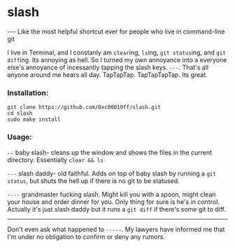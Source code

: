 # slash
--- Like the most helpful shortcut ever for people who live in command-line git

I live in Terminal, and I constanly am `clear`ing, `ls`ing, `git status`ing, and `git diff`ing. Its annoying as hell.
So I turned my own annoyance into a everyone else's annoyance of incessantly tapping the slash keys. `---`. That's all anyone around me hears all day. TapTapTap. TapTapTapTap. Its great. 

### Installation:
```
git clone https://github.com/0xc00010ff/slash.git
cd slash
sudo make install
```

### Usage: 
`--` baby slash- cleans up the window and shows the files in the current directory. Essentially `clear && ls`

`---` slash daddy- old faithful. Adds on top of baby slash by running a `git status`, but shuts the hell up if there is no git to be statused.

`----` grandmaster fucking slash. Might kill you with a spoon, might clean your house and order dinner for you. Only thing for sure is he's in control. Actually it's just slash daddy but it runs a `git diff` if there's some git to diff.

---

Don't even ask what happened to `-----`. My lawyers have informed me that I'm under no obligation to confirm or deny any rumors.
